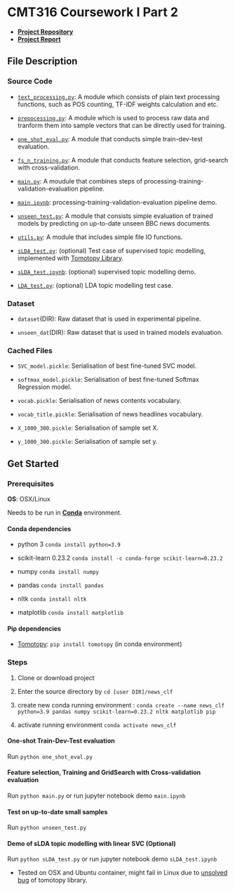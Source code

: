 # CMT316 Coursework I Part 2

- [**Project Repository**](https://bitbucket.org/4r2eBurger/news_clf/src/master/)
- [**Project Report**](https://bitbucket.org/4r2eBurger/news_clf/src/master/report_latex/CWI_part2_report.pdf)

## File Description

### Source Code

- [`text_processing.py`](https://bitbucket.org/4r2eBurger/news_clf/src/master/text_processing.py): A module which consists of plain text processing functions, such as POS counting, TF-IDF weights calculation and etc.

- [`prepocessing.py`](https://bitbucket.org/4r2eBurger/news_clf/src/master/prepocessing.py): A module which is used to process raw data and tranform them into sample vectors that can be directly used for training.

- [`one_shot_eval.py`](https://bitbucket.org/4r2eBurger/news_clf/src/master/one_shot_eval.py): A module that conducts simple train-dev-test evaluation.

- [`fs_n_training.py`](https://bitbucket.org/4r2eBurger/news_clf/src/master/fs_n_training.py): A module that conducts feature selection, grid-search with cross-validation.

- [`main.py`](https://bitbucket.org/4r2eBurger/news_clf/src/master/main.py): A moudule that combines steps of processing-training-validation-evaluation pipeline.

- [`main.ipynb`](https://bitbucket.org/4r2eBurger/news_clf/src/master/main.ipynb): processing-training-validation-evaluation pipeline demo.

- [`unseen_test.py`](https://bitbucket.org/4r2eBurger/news_clf/src/master/unseen_test.py): A module that consists simple evaluation of trained models by predicting on up-to-date unseen BBC news documents.

- [`utils.py`](https://bitbucket.org/4r2eBurger/news_clf/src/master/utils.py): A module that includes simple file IO functions.

- [`sLDA_test.py`](https://bitbucket.org/4r2eBurger/news_clf/src/master/sLDA_test.py): (optional) Test case of supervised topic modelling, implemented with [Tomotopy Library](https://github.com/bab2min/tomotopy).

- [`sLDA_test.ipynb`](https://bitbucket.org/4r2eBurger/news_clf/src/master/sLDA_test.ipynb): (optional) supervised topic modelling demo.

- [`LDA_test.py`](https://bitbucket.org/4r2eBurger/news_clf/src/master/LDA_test.py): (optional) LDA topic modelling test case.

### Dataset

- `dataset`(DIR): Raw dataset that is used in experimental pipeline.

- `unseen_dat`(DIR): Raw dataset that is used in trained models evaluation.

### Cached Files

- `SVC_model.pickle`: Serialisation of best fine-tuned SVC model.

- `softmax_model.pickle`: Serialisation of best fine-tuned Softmax Regression model.

- `vocab.pickle`: Serialisation of news contents vocabulary.

- `vocab_title.pickle`: Serialisation of news headlines vocabulary.

- `X_1000_300.pickle`: Serialisation of sample set X.

- `y_1000_300.pickle`: Serialisation of sample set y.

## Get Started

### Prerequisites

**OS**: OSX/Linux

Needs to be run in [**Conda**](https://docs.conda.io/projects/conda/en/latest/index.html) environment.

#### Conda dependencies

- python 3 `conda install python=3.9`

- scikit-learn 0.23.2  `conda install -c conda-forge scikit-learn=0.23.2` 

- numpy `conda install numpy`

- pandas `conda install pandas`

- nltk `conda install nltk`

- matplotlib `conda install matplotlib`

#### Pip dependencies

- [Tomotopy](https://github.com/bab2min/tomotopy): `pip install tomotopy` (in conda environment)

### Steps

1. Clone or download project

2. Enter the source directory by `cd [user DIR]/news_clf`

3. create new conda running environment : `conda create --name news_clf python=3.9 pandas numpy scikit-learn=0.23.2 nltk matplotlib pip`

4. activate running environment `conda activate news_clf`

#### One-shot Train-Dev-Test evaluation

Run `python one_shot_eval.py`

#### Feature selection, Training and GridSearch with Cross-validation evaluation

Run `python main.py` or run jupyter notebook demo `main.ipynb`

#### Test on up-to-date small samples

Run `python unseen_test.py`

#### Demo of sLDA topic modelling with linear SVC (Optional)

Run `python sLDA_test.py` or run jupyter notebook demo `sLDA_test.ipynb`

* Tested on OSX and Ubuntu container, might fail in Linux due to [unsolved bug](https://github.com/bab2min/tomotopy#history) of tomotopy library.
